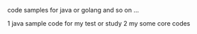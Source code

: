 code samples for java or golang and so on ...

1 java sample code for my test or study
2 my some core codes 
